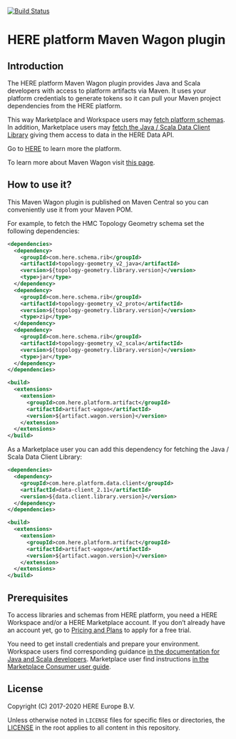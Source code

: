 [![Build Status](https://travis-ci.com/heremaps/here-artifact-maven-wagon.svg?token=qChpbefwyQKBzgjbCQ4s&branch=master)](https://travis-ci.com/heremaps/here-artifact-maven-wagon)

# HERE platform Maven Wagon plugin

##  Introduction
The HERE platform Maven Wagon plugin provides Java and Scala developers with access to platform artifacts via Maven. It uses your platform credentials to generate tokens so it can pull your Maven project dependencies from the HERE platform.

This way Marketplace and Workspace users may [fetch platform schemas](https://developer.here.com/olp/documentation/archetypes/dev_guide/topics/archetypes-schema.html). In addition, Marketplace users may [fetch the Java / Scala Data Client Library](https://developer.here.com/olp/documentation/marketplace-consumer/user-guide/topics/data.html) giving them access to data in the HERE Data API. 

Go to [HERE]( https://developer.here.com/products/open-location-platform) to learn more the platform.

To learn more about Maven Wagon visit [this page](https://maven.apache.org/wagon/).

## How to use it?
This Maven Wagon plugin is published on Maven Central so you can conveniently use it from your Maven POM.

For example, to fetch the HMC Topology Geometry schema set the following dependencies:

```xml
<dependencies>
  <dependency>
    <groupId>com.here.schema.rib</groupId>
    <artifactId>topology-geometry_v2_java</artifactId>
    <version>${topology-geometry.library.version}</version>
    <type>jar</type>
  </dependency>
  <dependency>
    <groupId>com.here.schema.rib</groupId>
    <artifactId>topology-geometry_v2_proto</artifactId>
    <version>${topology-geometry.library.version}</version>
    <type>zip</type>
  </dependency>
  <dependency>
    <groupId>com.here.schema.rib</groupId>
    <artifactId>topology-geometry_v2_scala</artifactId>
    <version>${topology-geometry.library.version}</version>
    <type>jar</type>
  </dependency>
</dependencies>

<build>
  <extensions>
    <extension>
      <groupId>com.here.platform.artifact</groupId>
      <artifactId>artifact-wagon</artifactId>
      <version>${artifact.wagon.version}</version>
    </extension>
  </extensions>
</build>
```

As a Marketplace user you can add this dependency for fetching the Java / Scala Data Client Library:

```xml
<dependencies>
  <dependency>
    <groupId>com.here.platform.data.client</groupId>
    <artifactId>data-client_2.11</artifactId>
    <version>${data.client.library.version}</version>
  </dependency>
</dependencies>

<build>
  <extensions>
    <extension>
      <groupId>com.here.platform.artifact</groupId>
      <artifactId>artifact-wagon</artifactId>
      <version>${artifact.wagon.version}</version>
    </extension>
  </extensions>
</build>
```


##  Prerequisites
To access libraries and schemas from HERE platform, you need a HERE Workspace and/or a HERE Marketplace account. If you don’t already have an account yet, go to [Pricing and Plans](https://developer.here.com/pricing/open-location-platform) to apply for a free trial.

You need to get install credentials and prepare your environment. Workspace users find corresponding guidance [in the documentation for Java and Scala developers]( https://developer.here.com/olp/documentation/sdk-developer-guide/dev_guide/topics/how-to-use-sdk.html). Marketplace user find instructions [in the Marketplace Consumer user guide](https://developer.here.com/olp/documentation/marketplace-consumer/user-guide/topics/data.html#register-app).

## License
Copyright (C) 2017-2020 HERE Europe B.V.

Unless otherwise noted in `LICENSE` files for specific files or directories, the [LICENSE](LICENSE) in the root applies to all content in this repository.
